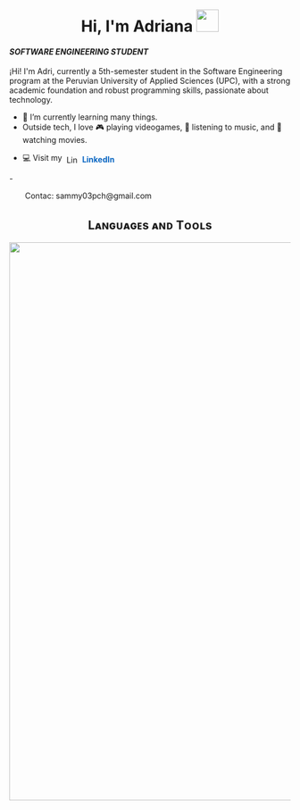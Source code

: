 <h1 align="center">Hi, I'm Adriana <img height="40" src="https://emoji.gg/assets/emoji/7333-parrotdance.gif"></h1>

<p align="left">
<h4> <i> SOFTWARE ENGINEERING STUDENT </i> </h4>
  
¡Hi! I'm Adri, currently a 5th-semester student in the Software Engineering program at the Peruvian University of Applied Sciences (UPC), with a strong academic foundation and robust programming skills, passionate about technology.
<br>

- 🌱 I’m currently learning many things.
- Outside tech, I love 🎮 playing videogames, 🎵 listening to music, and 🎥 watching movies.
- <p style="display: flex; align-items: center; gap: 8px;"> 💻 Visit my 
  <img src="https://skillicons.dev/icons?i=linkedin" alt="LinkedIn" style="width: 20px; height: 14px;" />
  <a href="https://www.linkedin.com/in/adriana-palomares-chávez-52723620b" target="_blank" style="text-decoration: none; color: #0A66C2; font-weight: bold;">
    LinkedIn
  </a>
</p>
 - <p style="display: flex; align-items: center; gap: 8px;">
<img src="https://skillicons.dev/icons?i=gmail alt="gmail" style="width: 20px; height: 14px;" /> Contac: sammy03pch@gmail.com
  </p>
  

<h2 align="center">Lᴀɴɢᴜᴀɢᴇs ᴀɴᴅ Tᴏᴏʟs</h2> 
<p align="center">
<img width="1000px" src="https://skillicons.dev/icons?i=py,js,ts,mysql,postgres,cpp,cs,html,css,dotnet,vue,vite,angular,nodejs,visualstudio,vscode,idea,webstorm,rider&perline=10" />
</p>
<br />
